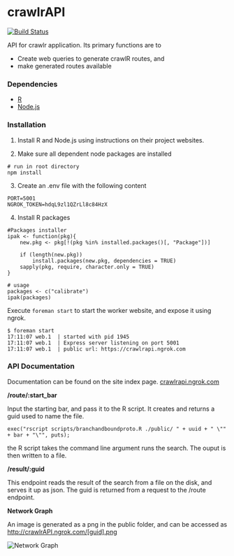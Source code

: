 crawlrAPI
=========
[![Build Status](https://travis-ci.org/kindasimple/crawlrapi.svg?branch=master)](https://travis-ci.org/kindasimple/crawlrapi)

API for crawlr application. Its primary functions are to

* Create web queries to generate crawlR routes, and 
* make generated routes available

### Dependencies

- [R](http://www.r-project.org/)
- [Node.js](http://nodejs.org/)

### Installation

1. Install R and Node.js using instructions on their project websites.

2. Make sure all dependent node packages are installed

```
# run in root directory
npm install
```

3. Create an .env file with the following content

```
PORT=5001
NGROK_TOKEN=hdqL9zl1QZrLl8c84HzX
```

4. Install R packages

```
#Packages installer
ipak <- function(pkg){
    new.pkg <- pkg[!(pkg %in% installed.packages()[, "Package"])]

    if (length(new.pkg)) 
        install.packages(new.pkg, dependencies = TRUE)
    sapply(pkg, require, character.only = TRUE)
}
 
# usage
packages <- c("calibrate")
ipak(packages)
```



Execute `foreman start` to start the worker website, and expose it using ngrok. 

```
$ foreman start
17:11:07 web.1  | started with pid 1945
17:11:07 web.1  | Express server listening on port 5001
17:11:07 web.1  | public url: https://crawlrapi.ngrok.com
```


### API Documentation

Documentation can be found on the site index page. [crawlrapi.ngrok.com](http://crawlrapi.ngrok.com)

**/route/:start_bar**

Input the starting bar, and pass it to the R script. It creates and returns a guid used to name the file.

```
exec("rscript scripts/branchandboundproto.R ./public/ " + uuid + " \"" + bar + "\"", puts);
```

the R script takes the command line argument runs the search. The ouput is then written to a file.


**/result/:guid**

This endpoint reads the result of the search from a file on the disk, and serves it up as json. The guid is returned from a request to the /route endpoint.

**Network Graph**

An image is generated as a png in the public folder, and can be accessed as http://crawlrAPI.ngrok.com/[guid].png 

![Network Graph](http://crawlr.ngrok.com/images/network-graph.png)
